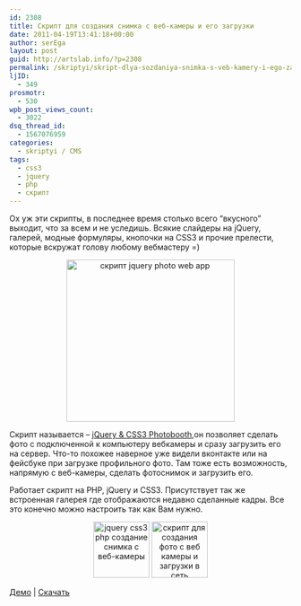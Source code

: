 ```yaml
---
id: 2308
title: Скрипт для создания снимка с веб-камеры и его загрузки
date: 2011-04-19T13:41:18+00:00
author: serEga
layout: post
guid: http://artslab.info/?p=2308
permalink: /skriptyi/skript-dlya-sozdaniya-snimka-s-veb-kamery-i-ego-zagruzki/
ljID:
  - 349
prosmotr:
  - 530
wpb_post_views_count:
  - 3022
dsq_thread_id:
  - 1567076959
categories:
  - skriptyi / CMS
tags:
  - css3
  - jquery
  - php
  - скрипт
---
```

Ох уж эти скрипты, в последнее время столько всего &#8220;вкусного&#8221; выходит, что за всем и не уследишь. Всякие слайдеры на jQuery, галерей, модные формуляры, кнопочки на CSS3 и прочие прелести, которые вскружат голову любому вебмастеру =)

<center>
  <a href="http://googledrive.com/host/0B9lHVSSSdxdxd0hjdUdmRzY3Tjg/photoshoot_web_app.jpg"><img src="http://googledrive.com/host/0B9lHVSSSdxdxd0hjdUdmRzY3Tjg/photoshoot_web_app-300x289.jpg" alt="скрипт jquery photo web app" title="photoshoot_web_app" width="300" height="289" class="alignnone size-medium wp-image-2309" /></a>
</center>

Скрипт называется &#8211; [jQuery & CSS3 Photobooth](http://tutorialzine.com/2011/04/jquery-webcam-photobooth/),он позволяет сделать фото с подключенной к компьютеру вебкамеры и сразу загрузить его на сервер. Что-то похожее наверное уже видели вконтакте или на фейсбуке при загрузке профильного фото. Там тоже есть возможность, напрямую с веб-камеры, сделать фотоснимок и загрузить его.

Работает скрипт на PHP, jQuery и CSS3. Присутствует так же встроенная галерея где отображаются недавно сделанные кадры. Все это конечно можно настроить так как Вам нужно.

<center>
  <a href="http://googledrive.com/host/0B9lHVSSSdxdxd0hjdUdmRzY3Tjg/jquery-php-css3-photobooth.jpg"><img src="http://googledrive.com/host/0B9lHVSSSdxdxd0hjdUdmRzY3Tjg/jquery-php-css3-photobooth-100x100.jpg" alt="jquery css3 php создание снимка с веб-камеры" title="jquery-php-css3-photobooth" width="100" height="100" class="alignnone size-thumbnail wp-image-2310" /></a> <a href="http://googledrive.com/host/0B9lHVSSSdxdxd0hjdUdmRzY3Tjg/webcam-shot-flash-jquery-php-css3.jpg"><img src="http://googledrive.com/host/0B9lHVSSSdxdxd0hjdUdmRzY3Tjg/webcam-shot-flash-jquery-php-css3-100x100.jpg" alt="скрипт для создания фото с веб камеры и загрузки в сеть" title="webcam-shot-flash-jquery-php-css3" width="100" height="100" class="alignnone size-thumbnail wp-image-2311" /></a>
</center>



[Демо](http://demo.tutorialzine.com/2011/04/jquery-webcam-photobooth/) | [Скачать](http://tutorialzine.com/2011/04/jquery-webcam-photobooth/)